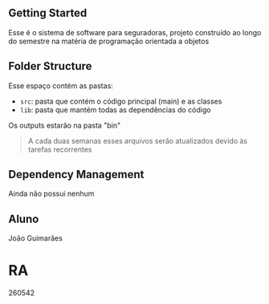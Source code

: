 ## Getting Started

Esse é o sistema de software para seguradoras, projeto construído ao longo do semestre na matéria de programação orientada a objetos

## Folder Structure

Esse espaço contém as pastas:

- `src`: pasta que contém o código principal (main) e as classes
- `lib`: pasta que mantém todas as dependências do código

Os outputs estarão na pasta "bin"

> A cada duas semanas esses arquivos serão atualizados devido às tarefas recorrentes

## Dependency Management

Ainda não possui nenhum

## Aluno
João Guimarães 
# RA
260542